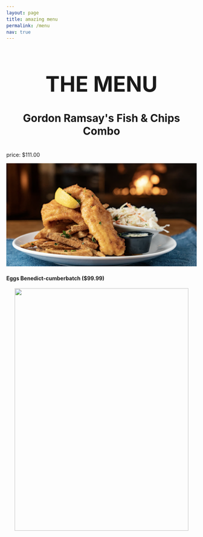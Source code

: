 ```yaml
---
layout: page
title: amazing menu
permalink: /menu
nav: true
---
```


<h1 align="center"><span>
  
# THE MENU
</h1>

<h1 align="center"><span>
  
#### Gordon Ramsay's Fish & Chips Combo 
</h1>

price: $111.00

<p align="center">
  
![images](assets/images/fishnchips.png)
</p>

#### Eggs Benedict-cumberbatch ($99.99)

<p align="center">
  <img width="460" height="640" src="https://s23209.pcdn.co/wp-content/uploads/2022/09/220602_DD_Eggs-Benedict_368.jpg">
</p>
